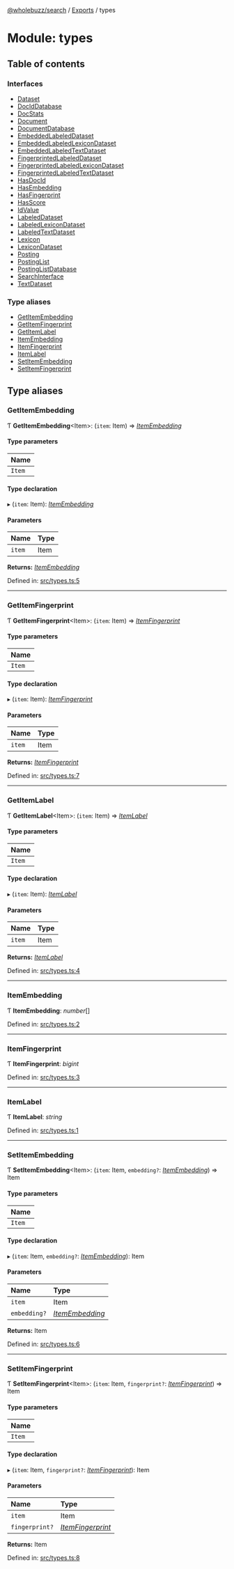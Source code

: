 [@wholebuzz/search](../README.md) / [Exports](../modules.md) / types

# Module: types

## Table of contents

### Interfaces

- [Dataset](../interfaces/types.dataset.md)
- [DocIdDatabase](../interfaces/types.dociddatabase.md)
- [DocStats](../interfaces/types.docstats.md)
- [Document](../interfaces/types.document.md)
- [DocumentDatabase](../interfaces/types.documentdatabase.md)
- [EmbeddedLabeledDataset](../interfaces/types.embeddedlabeleddataset.md)
- [EmbeddedLabeledLexiconDataset](../interfaces/types.embeddedlabeledlexicondataset.md)
- [EmbeddedLabeledTextDataset](../interfaces/types.embeddedlabeledtextdataset.md)
- [FingerprintedLabeledDataset](../interfaces/types.fingerprintedlabeleddataset.md)
- [FingerprintedLabeledLexiconDataset](../interfaces/types.fingerprintedlabeledlexicondataset.md)
- [FingerprintedLabeledTextDataset](../interfaces/types.fingerprintedlabeledtextdataset.md)
- [HasDocId](../interfaces/types.hasdocid.md)
- [HasEmbedding](../interfaces/types.hasembedding.md)
- [HasFingerprint](../interfaces/types.hasfingerprint.md)
- [HasScore](../interfaces/types.hasscore.md)
- [IdValue](../interfaces/types.idvalue.md)
- [LabeledDataset](../interfaces/types.labeleddataset.md)
- [LabeledLexiconDataset](../interfaces/types.labeledlexicondataset.md)
- [LabeledTextDataset](../interfaces/types.labeledtextdataset.md)
- [Lexicon](../interfaces/types.lexicon.md)
- [LexiconDataset](../interfaces/types.lexicondataset.md)
- [Posting](../interfaces/types.posting.md)
- [PostingList](../interfaces/types.postinglist.md)
- [PostingListDatabase](../interfaces/types.postinglistdatabase.md)
- [SearchInterface](../interfaces/types.searchinterface.md)
- [TextDataset](../interfaces/types.textdataset.md)

### Type aliases

- [GetItemEmbedding](types.md#getitemembedding)
- [GetItemFingerprint](types.md#getitemfingerprint)
- [GetItemLabel](types.md#getitemlabel)
- [ItemEmbedding](types.md#itemembedding)
- [ItemFingerprint](types.md#itemfingerprint)
- [ItemLabel](types.md#itemlabel)
- [SetItemEmbedding](types.md#setitemembedding)
- [SetItemFingerprint](types.md#setitemfingerprint)

## Type aliases

### GetItemEmbedding

Ƭ **GetItemEmbedding**<Item\>: (`item`: Item) => [*ItemEmbedding*](types.md#itemembedding)

#### Type parameters

| Name |
| :------ |
| `Item` |

#### Type declaration

▸ (`item`: Item): [*ItemEmbedding*](types.md#itemembedding)

#### Parameters

| Name | Type |
| :------ | :------ |
| `item` | Item |

**Returns:** [*ItemEmbedding*](types.md#itemembedding)

Defined in: [src/types.ts:5](https://github.com/wholebuzz/search/blob/master/src/types.ts#L5)

___

### GetItemFingerprint

Ƭ **GetItemFingerprint**<Item\>: (`item`: Item) => [*ItemFingerprint*](types.md#itemfingerprint)

#### Type parameters

| Name |
| :------ |
| `Item` |

#### Type declaration

▸ (`item`: Item): [*ItemFingerprint*](types.md#itemfingerprint)

#### Parameters

| Name | Type |
| :------ | :------ |
| `item` | Item |

**Returns:** [*ItemFingerprint*](types.md#itemfingerprint)

Defined in: [src/types.ts:7](https://github.com/wholebuzz/search/blob/master/src/types.ts#L7)

___

### GetItemLabel

Ƭ **GetItemLabel**<Item\>: (`item`: Item) => [*ItemLabel*](types.md#itemlabel)

#### Type parameters

| Name |
| :------ |
| `Item` |

#### Type declaration

▸ (`item`: Item): [*ItemLabel*](types.md#itemlabel)

#### Parameters

| Name | Type |
| :------ | :------ |
| `item` | Item |

**Returns:** [*ItemLabel*](types.md#itemlabel)

Defined in: [src/types.ts:4](https://github.com/wholebuzz/search/blob/master/src/types.ts#L4)

___

### ItemEmbedding

Ƭ **ItemEmbedding**: *number*[]

Defined in: [src/types.ts:2](https://github.com/wholebuzz/search/blob/master/src/types.ts#L2)

___

### ItemFingerprint

Ƭ **ItemFingerprint**: *bigint*

Defined in: [src/types.ts:3](https://github.com/wholebuzz/search/blob/master/src/types.ts#L3)

___

### ItemLabel

Ƭ **ItemLabel**: *string*

Defined in: [src/types.ts:1](https://github.com/wholebuzz/search/blob/master/src/types.ts#L1)

___

### SetItemEmbedding

Ƭ **SetItemEmbedding**<Item\>: (`item`: Item, `embedding?`: [*ItemEmbedding*](types.md#itemembedding)) => Item

#### Type parameters

| Name |
| :------ |
| `Item` |

#### Type declaration

▸ (`item`: Item, `embedding?`: [*ItemEmbedding*](types.md#itemembedding)): Item

#### Parameters

| Name | Type |
| :------ | :------ |
| `item` | Item |
| `embedding?` | [*ItemEmbedding*](types.md#itemembedding) |

**Returns:** Item

Defined in: [src/types.ts:6](https://github.com/wholebuzz/search/blob/master/src/types.ts#L6)

___

### SetItemFingerprint

Ƭ **SetItemFingerprint**<Item\>: (`item`: Item, `fingerprint?`: [*ItemFingerprint*](types.md#itemfingerprint)) => Item

#### Type parameters

| Name |
| :------ |
| `Item` |

#### Type declaration

▸ (`item`: Item, `fingerprint?`: [*ItemFingerprint*](types.md#itemfingerprint)): Item

#### Parameters

| Name | Type |
| :------ | :------ |
| `item` | Item |
| `fingerprint?` | [*ItemFingerprint*](types.md#itemfingerprint) |

**Returns:** Item

Defined in: [src/types.ts:8](https://github.com/wholebuzz/search/blob/master/src/types.ts#L8)
